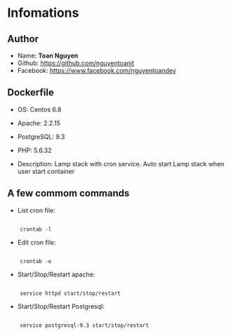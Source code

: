 # Infomations
## Author
- Name: **Toan Nguyen**
- Github: https://github.com/nguyentoanit
- Facebook: https://www.facebook.com/nguyentoandev

## Dockerfile
- OS: Centos 6.8
- Apache: 2.2.15
- PostgreSQL: 9.3
- PHP: 5.6.32

- Description: Lamp stack with cron service. Auto start Lamp stack when user start container

## A few commom commands
- List cron file:

```

    crontab -l

```
- Edit cron file:

```

    crontab -e

```
- Start/Stop/Restart apache:

```

    service httpd start/stop/restart

```
- Start/Stop/Restart Postgresql:

```

    service postgresql-9.3 start/stop/restart

```
